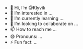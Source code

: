 - 👋 Hi, I’m @Klyvik
- 👀 I’m interested in ...
- 🌱 I’m currently learning ...
- 💞️ I’m looking to collaborate on ...
- 📫 How to reach me ...
- 😄 Pronouns: ...
- ⚡ Fun fact: ...

<!---
Klyvik/Klyvik is a ✨ special ✨ repository because its `README.md` (this file) appears on your GitHub profile.
You can click the Preview link to take a look at your changes.
--->
